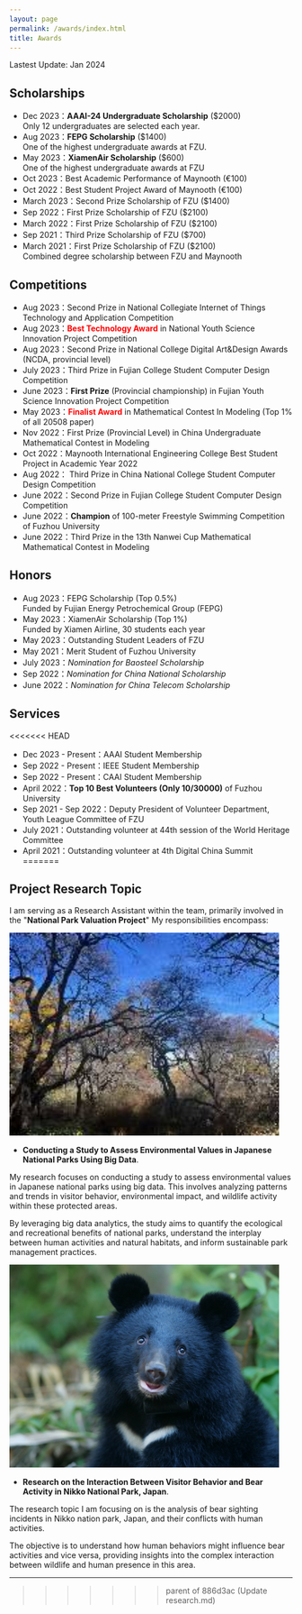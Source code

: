 ```yaml
---
layout: page
permalink: /awards/index.html
title: Awards
---
```


Lastest Update:  Jan 2024

## Scholarships

- Dec 2023：**AAAI-24 Undergraduate Scholarship** ($2000)<br>Only 12 undergraduates are selected each year.
- Aug 2023：**FEPG Scholarship** ($1400)<br>One of the highest undergraduate awards at FZU.
- May 2023：**XiamenAir Scholarship** ($600)<br>One of the highest undergraduate awards at FZU
- Oct 2023：Best Academic Performance of Maynooth (€100)
- Oct 2022：Best Student Project Award of Maynooth (€100)
- March 2023：Second Prize Scholarship of FZU ($1400)
- Sep 2022：First Prize Scholarship of FZU ($2100)
- March 2022：First Prize Scholarship of FZU ($2100)
- Sep 2021：Third Prize Scholarship of FZU ($700)
- March 2021：First Prize Scholarship of FZU ($2100)<br>Combined degree scholarship between FZU and Maynooth<br>

## Competitions

- Aug 2023：Second Prize in National Collegiate Internet of Things Technology and Application Competition
- Aug 2023：**<font color='red'>Best Technology Award</font>** in National Youth Science Innovation Project Competition
- Aug 2023：Second Prize in National College Digital Art&Design Awards (NCDA, provincial level)
- July 2023：Third Prize in Fujian College Student Computer Design Competition
- June 2023：**First Prize** (Provincial championship) in Fujian Youth Science Innovation Project Competition
- May 2023：**<font color='red'>Finalist Award</font>** in Mathematical Contest In Modeling (Top 1% of all 20508 paper)
- Nov 2022：First Prize (Provincial Level) in China Undergraduate Mathematical Contest in Modeling
- Oct 2022：Maynooth International Engineering College Best Student Project in Academic Year 2022
- Aug 2022： Third Prize in China National College Student Computer Design Competition
- June 2022：Second Prize in Fujian College Student Computer Design Competition
- June 2022：**Champion** of 100-meter Freestyle Swimming Competition of Fuzhou University
- June 2022：Third Prize in the 13th Nanwei Cup Mathematical Mathematical Contest in Modeling<br>

## Honors

- Aug 2023：FEPG Scholarship (Top 0.5%)<br>Funded by Fujian Energy Petrochemical Group (FEPG)
- May 2023：XiamenAir Scholarship (Top 1%)<br>Funded by Xiamen Airline, 30 students each year
- May 2023：Outstanding Student Leaders of FZU
- May 2021：Merit Student of Fuzhou University
- July 2023：*Nomination for Baosteel Scholarship*
- Sep 2022：*Nomination for China National Scholarship*
- June 2022：*Nomination for China Telecom Scholarship*<br>

## Services

<<<<<<< HEAD
- Dec 2023 - Present：AAAI Student Membership
- Sep 2022 - Present：IEEE Student Membership
- Sep 2022 - Present：CAAI Student Membership
- April 2022：**Top 10 Best Volunteers (Only 10/30000)** of Fuzhou University
- Sep 2021 - Sep 2022：Deputy President of Volunteer Department, Youth League Committee of FZU
- July 2021：Outstanding volunteer at 44th session of the World Heritage Committee
- April 2021：Outstanding volunteer at 4th Digital China Summit<br>
=======
## Project Research Topic

 I am serving as a Research Assistant within the team, primarily involved in the "**National Park Valuation Project**" My responsibilities encompass:<br>

 <img src="/images/nature1.jpg" class="floatpic" width="480" height="360"><br>
 
 
-  **Conducting a Study to Assess Environmental Values in Japanese National Parks Using Big Data**.<br>


My research focuses on conducting a study to assess environmental values in Japanese national parks using big data. This involves analyzing patterns and trends in visitor behavior, environmental impact, and wildlife activity within these protected areas.<br>

By leveraging big data analytics, the study aims to quantify the ecological and recreational benefits of national parks, understand the interplay between human activities and natural habitats, and inform sustainable park management practices. <br>

   
<img src="/images/bear1.jpg" class="floatpic" width="480" height="360"><br>


- **Research on the Interaction Between Visitor Behavior and Bear Activity in Nikko National Park, Japan**.<br>

The research topic I am focusing on is the analysis of bear sighting incidents in Nikko nation park, Japan, and their conflicts with human activities.<br>

The objective is to understand how human behaviors might influence bear activities and vice versa, providing insights into the complex interaction between wildlife and human presence in this area.<br>


---
>>>>>>> parent of 886d3ac (Update research.md)

